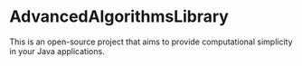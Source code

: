 # AdvancedAlgorithmsLibrary
This is an open-source project that aims to provide computational simplicity in your Java applications.
